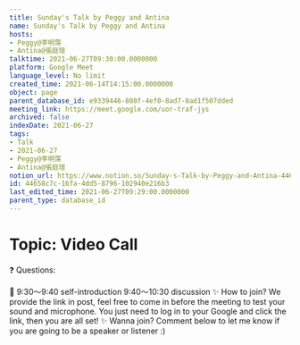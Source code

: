 ```yaml
---
title: Sunday's Talk by Peggy and Antina
name: Sunday's Talk by Peggy and Antina
hosts:
- Peggy@李明霈
- Antina@張庭瑄
talktime: 2021-06-27T09:30:00.0000000
platform: Google Meet
language_level: No limit
created_time: 2021-06-14T14:15:00.0000000
object: page
parent_database_id: e9339446-880f-4ef0-8ad7-8ad1f507dded
meeting_link: https://meet.google.com/uor-traf-jys
archived: false
indexDate: 2021-06-27
tags:
- Talk
- 2021-06-27
- Peggy@李明霈
- Antina@張庭瑄
notion_url: https://www.notion.so/Sunday-s-Talk-by-Peggy-and-Antina-44658c7c16fa4dd58796102940e216b3
id: 44658c7c-16fa-4dd5-8796-102940e216b3
last_edited_time: 2021-06-27T09:29:00.0000000
parent_type: database_id
---
```


# Topic: Video Call  
❓
Questions:
   
   
   
   
   
📅
9:30～9:40 self-introduction
9:40～10:30 discussion
✨
How to join?
We provide the link in post, feel free to come in before the meeting to test your sound and microphone. You just need to log in to your Google and click the link, then you are all set!
✨
Wanna join?
Comment below to let me know if you are going to be a speaker or listener :)

